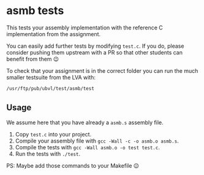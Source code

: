 # asmb tests

This tests your assembly implementation with the reference C implementation from
the assignment.

You can easily add further tests by modifying `test.c`. If you do, please
consider pushing them upstream with a PR so that other students can benefit from
them 😉

To check that your assignment is in the correct folder you can run the much
smaller testsuite from the LVA with:

```bash
/usr/ftp/pub/ubvl/test/asmb/test
```

## Usage

We assume here that you have already a `asmb.s` assembly file.

1. Copy `test.c` into your project.
2. Compile your assembly file with `gcc -Wall -c -o asmb.o asmb.s`.
3. Compile the tests with `gcc -Wall asmb.o -o test test.c`.
4. Run the tests with `./test`.

PS: Maybe add those commands to your Makefile 😉
